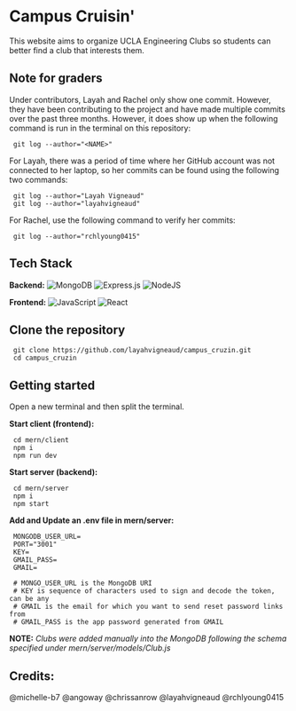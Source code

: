# Campus Cruisin' 
This website aims to organize UCLA Engineering Clubs so students can better find a club that interests them.

## Note for graders
Under contributors, Layah and Rachel only show one commit. However, they have been contributing to the project and have made multiple commits over the past three months. However, it does show up when the following command is run in the terminal on this repository:
     
     git log --author="<NAME>"

For Layah, there was a period of time where her GitHub account was not connected to her laptop, so her commits can be found using the following two commands:

     git log --author="Layah Vigneaud"
     git log --author="layahvigneaud"

For Rachel, use the following command to verify her commits:

     git log --author="rchlyoung0415"

## Tech Stack
**Backend:** ![MongoDB](https://img.shields.io/badge/MongoDB-%234ea94b.svg?style=for-the-badge&logo=mongodb&logoColor=white) ![Express.js](https://img.shields.io/badge/express.js-%23404d59.svg?style=for-the-badge&logo=express&logoColor=%2361DAFB) ![NodeJS](https://img.shields.io/badge/node.js-6DA55F?style=for-the-badge&logo=node.js&logoColor=white)

**Frontend:** ![JavaScript](https://img.shields.io/badge/javascript-%23323330.svg?style=for-the-badge&logo=javascript&logoColor=%23F7DF1E)
![React](https://img.shields.io/badge/react-%2320232a.svg?style=for-the-badge&logo=react&logoColor=%2361DAFB)


## Clone the repository

     git clone https://github.com/layahvigneaud/campus_cruzin.git
     cd campus_cruzin

## Getting started

Open a new terminal and then split the terminal.

**Start client (frontend):**

     cd mern/client
     npm i
     npm run dev
     
**Start server (backend):**

     cd mern/server
     npm i
     npm start

**Add and Update an .env file in mern/server:**

     MONGODB_USER_URL=
     PORT="3001"
     KEY=
     GMAIL_PASS=
     GMAIL=
     
     # MONGO_USER_URL is the MongoDB URI
     # KEY is sequence of characters used to sign and decode the token, can be any
     # GMAIL is the email for which you want to send reset password links from
     # GMAIL_PASS is the app password generated from GMAIL

**NOTE:** _Clubs were added manually into the MongoDB following the schema specified under mern/server/models/Club.js_

## Credits:
@michelle-b7
@angoway
@chrissanrow
@layahvigneaud
@rchlyoung0415
